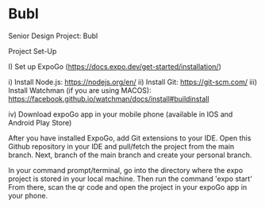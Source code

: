 # Bubl
Senior Design Project: Bubl

Project Set-Up

I) Set up ExpoGo (https://docs.expo.dev/get-started/installation/)

i) Install Node.js: https://nodejs.org/en/ 
ii) Install Git:  https://git-scm.com/
iii) Install Watchman (if you are using MACOS): https://facebook.github.io/watchman/docs/install#buildinstall

iv) Download expoGo app in your mobile phone (available in IOS and Android Play Store)

After you have installed ExpoGo, add Git extensions to your IDE. 
Open this Github repository in your IDE and pull/fetch the project from the main branch.
Next, branch of the main branch and create your personal branch.

In your command prompt/terminal, go into the directory where the expo project is stored in your local machine. Then run the command 'expo start'
From  there, scan the qr code and open the project in your expoGo app in your phone.





